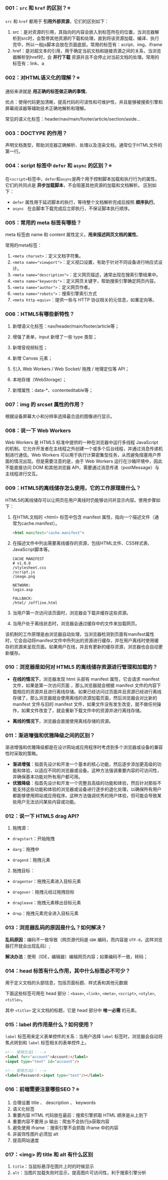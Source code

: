 ### 001：`src` 和 `href` 的区别？⭐️

`src` 和 `href` 都用于 **引用外部资源**，它们的区别如下：

1. src：是对资源的引用，其指向的内容会嵌入到标签所在的位置，当浏览器解析到src时，会暂停其他资源的下载和处理，直到将该资源加载、编译、执行完毕，所以一般js脚本会放在页面底部。常用的标签有：script、img、iframe
2. href：是对超文本的引用，用于确定当前文档和链接资源之间的关系，当浏览器解析到href时，会 **并行下载** 资源并且不会停止对当前文档的处理。常用的标签有：link、a

### 002：对HTML语义化的理解？⭐️

通俗来讲就是 **用正确的标签做正确的事情**。

优点：使得代码更加清晰，提高代码的可读性和可维护性，并且能够被搜索引擎和屏幕阅读器等辅助技术正确地解析和理解。

常见的语义化标签：header/nav/main/footer/article/section/aside...

### 003：DOCTYPE 的作⽤？

声明文档类型，帮助浏览器正确解析、处理以及渲染文档，通常位于HTML文件的第一行。

### 004：script  标签中 `defer` 和 `async` 的区别？⭐️

在`<script>`标签中，`defer`和`async`是两个用于控制脚本加载和执行行为的属性，它们的共同点是 **异步加载脚本**，不会阻塞其他资源的加载和文档解析。 区别如下：

- `defer` 属性用于延迟脚本的执行，等待整个文档解析完成后按照 **顺序执行**。
- `async ` 在会脚本下载完成后立即执行，不保证脚本执行顺序。

### 005：常⽤的 meta 标签有哪些？

meta 标签由 name 和 content 属性定义，**用来描述网页文档的属性**。

常用的meta标签：

1. `<meta charset>`：定义文档字符集。
2. `<meta name="viewport">`：定义视口设置，有助于针对不同设备进行响应式设计。
3. `<meta name="description">`：定义网页描述，通常出现在搜索引擎结果中。
4. `<meta name="keywords">`：定义网页关键字，帮助搜索引擎确定网页内容。
5. `<meta name="author">`：定义网页作者。
6. `<meta name="robots">`：搜索引擎索引方式
7. `<meta http-equiv>`：提供一些与 HTTP 协议相关的元信息，如重定向等。

### 006：HTML5有哪些新特性？

1. 新增语义化标签：nav/header/main/footer/article等；
2. 增强了表单，input 新增了一些 type 类型；

3. 新增音视频标签；
4. 新增 Canvas 元素；
5. 引入 Web Workers / Web Socket/ 拖拽 / 地理定位等 API；
6. 本地存储（WebStorage）；
7. 新增属性：data-*、contenteditable等；

### 007：img 的 srcset 属性的作⽤？

根据设备屏幕大小和分辨率选择最合适的图像进行显示。

### 008：说一下 Web Workers 

Web Workers 是 HTML5 标准中提供的一种在浏览器中运行多线程 JavaScript 的机制。它允许开发者在主线程之外创建一个或多个后台线程，并通过消息传递机制进行通信。Web Workers 可以用于执行计算密集型任务，从而避免阻塞用户界面的情况出现。但是需要注意的是，由于 Web Workers 运行在沙箱环境中，因此不能直接访问 DOM 和其他浏览器 API，需要通过消息传递（postMessage）与主线程进行交互。	

### 009：HTML5的离线储存怎么使用，它的工作原理是什么？

HTML5的离线储存可以让网页在用户离线时仍能够访问并显示内容。使用步骤如下：

1. 在HTML文档的 \<html> 标签中包含 manifest 属性，指向一个描述文件（通常为cache.manifest）。

   ```html
   <html manifest="cache.manifest">
   ```

2. 在描述文件中列出需要离线缓存的资源，包括HTML文件、CSS样式表、JavaScript脚本等。

   ```
   CACHE MANIFEST
   # v1.0.0
   /stylesheet.css
   /script.js
   /image.png
   
   NETWORK:
   login.asp
   
   FALLBACK:
   /html/ /offline.html
   ```

3. 当用户第一次访问该页面时，浏览器会下载并缓存这些资源。

4. 当用户处于离线状态时，浏览器会通过缓存中的文件来加载网页。

该机制的工作原理是由浏览器自动处理，当浏览器检测到页面有manifest属性时，它会自动将manifest文件中所列出的资源进行缓存，并在用户离线时使用缓存的资源来呈现页面。如果用户在线，并且有更新的缓存资源，浏览器也会自动更新缓存。

### 010：浏览器是如何对 HTML5 的离线储存资源进行管理和加载的？

- **在线的情况下**，浏览器发现 html 头部有 manifest 属性，它会请求 manifest 文件，如果是第一次访问页面 ，那么浏览器就会根据 manifest 文件的内容下载相应的资源并且进行离线存储。如果已经访问过页面并且资源已经进行离线存储了，那么浏览器就会使用离线的资源加载页面，然后浏览器会对比新的 manifest 文件与旧的 manifest 文件，如果文件没有发生改变，就不做任何操作，如果文件改变了，就会重新下载文件中的资源并进行离线存储。

- **离线的情况下**，浏览器会直接使用离线存储的资源。

### 011：渐进增强和优雅降级之间的区别？

渐进增强和优雅降级都是在设计网站或应用程序时考虑到多个浏览器或设备的兼容性时采取的策略。

- **渐进增强**：指首先设计和开发一个基本的核心功能，然后逐步添加更高级的功能和体验，以适应不同的浏览器或设备。这种方法强调重要内容的可访问性，并确保基本功能对所有用户都可用。
- **优雅降级**：指首先设计和开发一个完整且高级的功能和体验，然后针对那些不能支持这些功能和体验的浏览器或设备进行逐步的退化处理，以确保所有用户都能够使用网站或应用程序。这种方法强调优秀的用户体验，但可能会导致某些用户无法访问某些内容或功能。

### 012：说一下 HTML5 drag API?

1. 拖拽源：

- `dragstart`：开始拖拽

- `darg`：拖拽中
- `dragend`：拖拽元素

2. 拖拽目标：

- `dragenter`：拖拽元素进入目标元素

- `dragover`：拖拽元经过拖拽目标
- `dragleave`：拖拽元素移出目标元素
- `drop`：拖拽元素完全进入目标元素

### 013：浏览器乱码的原因是什么？如何解决？

**乱码原因**：编码不一致导致（网页源代码是 `GBK` 编码，而内容是 `UTF-8`，这样浏览器打开就会出现乱码）;

**解决办法**：使用（IDE，编辑器）编辑网页内容；如果编码不一致，转码；

### 014：head 标签有什么作用，其中什么标签必不可少？

用于定义文档的头部信息，包括页面标题、样式表和其他元数据

下面这些标签可用在 head 部分：`<base>`, `<link>`, `<meta>`, `<script>`, `<style>`, `<title>`。

其中 `<title>` 定义文档的标题，它是 head 部分中 **唯一必需** 的元素。

### 015：label 的作用是什么？如何使用？

`label` 标签用来定义表单控件的关系：当用户选择 `label` 标签时，浏览器会自动将焦点转到和 `label` 标签相关的表单控件上。

```html
<!-- 使用方法1： -->
<label for="account">Account:</label>
<input type="text" id="account"/>

<!-- 使用方法2： -->
<label>Password:<input type="text"/></label>
```

### 016：前端需要注意哪些SEO？⭐️

1. 合理设置 title 、 description 、 keywords
2. 语义化标签
3. 重要内容 HTML 代码放在最前：搜索引擎抓取 HTML 顺序是从上到下
4. 重要内容不要用 js 输出：爬虫不会执⾏js获取内容
5. 避免使用 iframe ：搜索引擎不会抓取 iframe 中的内容
6. ⾮装饰性图片必须加 alt
7. 提高网站速度

### 017：\<img> 的 title 和 alt 有什么区别 

1. `title`：当鼠标悬浮在图片上时的时候显示
2. `alt`：当图片加载失败时显示，提高图片可访问性，利于搜索引擎分析
